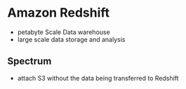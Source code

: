 # Amazon Redshift
- petabyte Scale Data warehouse
- large scale data storage and analysis


## Spectrum
- attach S3 without the data being transferred to Redshift